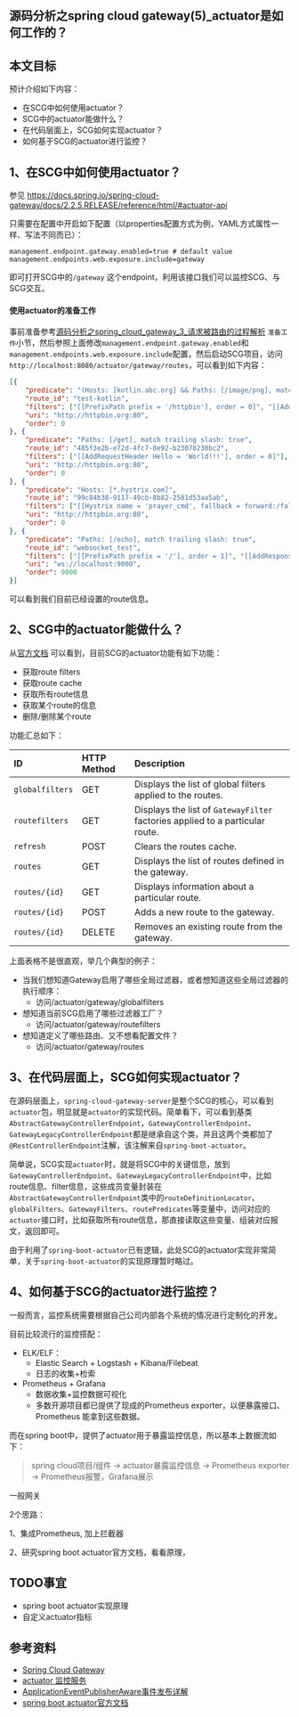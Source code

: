 

## 源码分析之spring cloud gateway(5)_actuator是如何工作的？

## 本文目标

预计介绍如下内容：

- 在SCG中如何使用actuator？
- SCG中的actuator能做什么？
- 在代码层面上，SCG如何实现actuator？
- 如何基于SCG的actuator进行监控？

## 1、在SCG中如何使用actuator？

参见 https://docs.spring.io/spring-cloud-gateway/docs/2.2.5.RELEASE/reference/html/#actuator-api 

只需要在配置中开启如下配置（以properties配置方式为例，YAML方式属性一样、写法不同而已）：

```properties
management.endpoint.gateway.enabled=true # default value
management.endpoints.web.exposure.include=gateway
```

即可打开SCG中的`/gateway` 这个endpoint，利用该接口我们可以监控SCG、与SCG交互。

#### 使用actuator的准备工作

事前准备参考[源码分析之spring_cloud_gateway_3_请求被路由的过程解析](源码分析之spring_cloud_gateway_3_请求被路由的过程解析.md) `准备工作`小节，然后参照上面修改`management.endpoint.gateway.enabled`和`management.endpoints.web.exposure.include`配置，然后启动SCG项目，访问`http://localhost:8080/actuator/gateway/routes`，可以看到如下内容：

```json
[{
	"predicate": "(Hosts: [kotlin.abc.org] && Paths: [/image/png], match trailing slash: true)",
	"route_id": "test-kotlin",
	"filters": ["[[PrefixPath prefix = '/httpbin'], order = 0]", "[[AddResponseHeader X-TestHeader = 'foobar'], order = 0]"],
	"uri": "http://httpbin.org:80",
	"order": 0
}, {
	"predicate": "Paths: [/get], match trailing slash: true",
	"route_id": "485f3e2b-e72d-4fc7-8e92-b23078230bc2",
	"filters": ["[[AddRequestHeader Hello = 'World!!!'], order = 0]"],
	"uri": "http://httpbin.org:80",
	"order": 0
}, {
	"predicate": "Hosts: [*.hystrix.com]",
	"route_id": "99c84b38-9117-49cb-8b82-2581d53aa5ab",
	"filters": ["[[Hystrix name = 'prayer_cmd', fallback = forward:/fallback], order = 0]"],
	"uri": "http://httpbin.org:80",
	"order": 0
}, {
	"predicate": "Paths: [/echo], match trailing slash: true",
	"route_id": "websocket_test",
	"filters": ["[[PrefixPath prefix = '/'], order = 1]", "[[AddResponseHeader X-Response-Default-Foo = 'Default-Bar'], order = 2]"],
	"uri": "ws://localhost:9000",
	"order": 9000
}]
```

可以看到我们目前已经设置的route信息。

## 2、SCG中的actuator能做什么？

从[官方文档](https://docs.spring.io/spring-cloud-gateway/docs/2.2.5.RELEASE/reference/html/#actuator-api) 可以看到，目前SCG的actuator功能有如下功能：

- 获取route filters
- 获取route cache
- 获取所有route信息
- 获取某个route的信息
- 删除/删除某个route

功能汇总如下：

| ID              | HTTP Method | Description                                                  |
| :-------------- | :---------- | :----------------------------------------------------------- |
| `globalfilters` | GET         | Displays the list of global filters applied to the routes.   |
| `routefilters`  | GET         | Displays the list of `GatewayFilter` factories applied to a particular route. |
| `refresh`       | POST        | Clears the routes cache.                                     |
| `routes`        | GET         | Displays the list of routes defined in the gateway.          |
| `routes/{id}`   | GET         | Displays information about a particular route.               |
| `routes/{id}`   | POST        | Adds a new route to the gateway.                             |
| `routes/{id}`   | DELETE      | Removes an existing route from the gateway.                  |

上面表格不是很直观，举几个典型的例子：

- 当我们想知道Gateway启用了哪些全局过滤器，或者想知道这些全局过滤器的执行顺序：
  - 访问/actuator/gateway/globalfilters
- 想知道当前SCG启用了哪些过滤器工厂？
  - 访问/actuator/gateway/routefilters
- 想知道定义了哪些路由、又不想看配置文件？
  - 访问/actuator/gateway/routes

## 3、在代码层面上，SCG如何实现actuator？

在源码层面上，`spring-cloud-gateway-server`是整个SCG的核心，可以看到`actuator`包，明显就是`actuator`的实现代码。简单看下，可以看到基类`AbstractGatewayControllerEndpoint`，`GatewayControllerEndpoint`、 `GatewayLegacyControllerEndpoint`都是继承自这个类，并且这两个类都加了`@RestControllerEndpoint`注解，该注解来自`spring-boot-actuator`。

简单说，SCG实现`actuator`时，就是将SCG中的关键信息，放到`GatewayControllerEndpoint`、`GatewayLegacyControllerEndpoint`中，比如route信息、filter信息，这些成员变量封装在`AbstractGatewayControllerEndpoint`类中的`routeDefinitionLocator`、`globalFilters`、`GatewayFilters`、`routePredicates`等变量中，访问对应的`actuator`接口时，比如获取所有route信息，那直接读取这些变量、组装对应报文，返回即可。

由于利用了`spring-boot-actuator`已有逻辑，此处SCG的actuator实现非常简单，关于`spring-boot-actuator`的实现原理暂时略过。



## 4、如何基于SCG的actuator进行监控？

一般而言，监控系统需要根据自己公司内部各个系统的情况进行定制化的开发。

目前比较流行的监控搭配：

- ELK/ELF：
  - Elastic Search + Logstash + Kibana/Filebeat
  - 日志的收集+检索
- Prometheus + Grafana
  - 数据收集+监控数据可视化
  - 多数开源项目都已提供了现成的Prometheus  exporter，以便暴露接口、Prometheus 能拿到这些数据。

而在spring boot中，提供了actuator用于暴露监控信息，所以基本上数据流如下：

> spring cloud项目/组件 -> actuator暴露监控信息 ->  Prometheus  exporter -> Prometheus报警，Grafana展示









一般网关



2个思路：

1、集成Prometheus, 加上拦截器

2、研究spring boot actuator官方文档，看看原理，



## TODO事宜

- spring boot actuator实现原理
- 自定义actuator指标




## 参考资料

- [Spring Cloud Gateway](https://docs.spring.io/spring-cloud-gateway/docs/2.2.5.RELEASE/reference/html/#actuator-api)
- [actuator 监控服务](https://github.com/smltq/spring-boot-demo/blob/master/actuator/README.md)
- [ApplicationEventPublisherAware事件发布详解](https://blog.csdn.net/qq_28060549/article/details/81073001)
- [spring boot actuator官方文档](https://docs.spring.io/spring-boot/docs/current/reference/html/production-ready-features.html#production-ready)